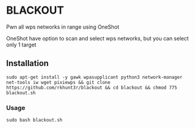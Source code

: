 # BLACKOUT
Pwn all wps networks in range using OneShot

OneShot have option to scan and select wps networks, but you can select only 1 target

## Installation

`sudo apt-get install -y gawk wpasupplicant python3 network-manager net-tools iw wget pixiewps && git clone https://github.com/rkhunt3r/blackout && cd blackout && chmod 775 blackout.sh`

### Usage
`sudo bash blackout.sh`
